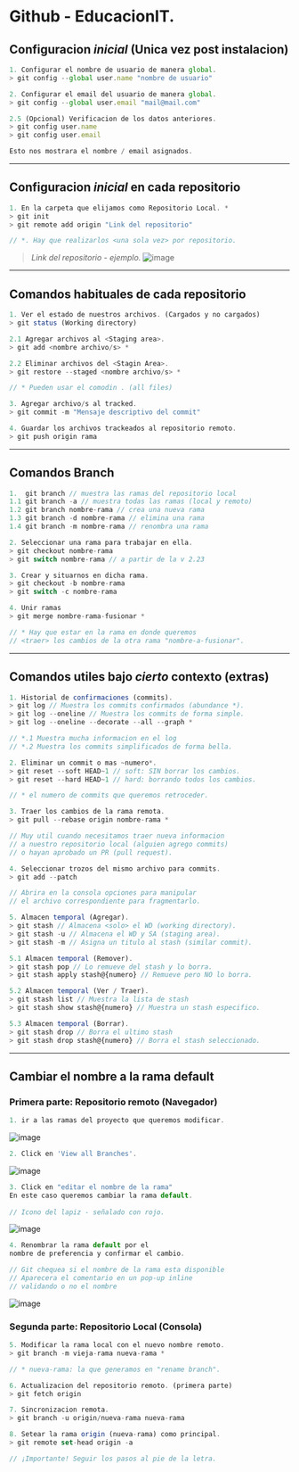 # Github - EducacionIT.

## Configuracion _inicial_ (__Unica vez__ post instalacion)

``` js
1. Configurar el nombre de usuario de manera global.
> git config --global user.name "nombre de usuario"

2. Configurar el email del usuario de manera global.
> git config --global user.email "mail@mail.com"

2.5 (Opcional) Verificacion de los datos anteriores.
> git config user.name 
> git config user.email

Esto nos mostrara el nombre / email asignados.
```
<hr>

## Configuracion _inicial_ en __cada repositorio__
``` js
1. En la carpeta que elijamos como Repositorio Local. *
> git init
> git remote add origin "Link del repositorio"

// *. Hay que realizarlos <una sola vez> por repositorio.
``` 

>_Link del repositorio - ejemplo._
![image](https://user-images.githubusercontent.com/120741890/213313015-c35d5f9f-74e9-4902-bad4-7d86ecedf53e.png)

<hr>

## Comandos __habituales__ de cada repositorio
``` js
1. Ver el estado de nuestros archivos. (Cargados y no cargados)
> git status (Working directory)

2.1 Agregar archivos al <Staging area>.
> git add <nombre archivo/s> *

2.2 Eliminar archivos del <Stagin Area>.
> git restore --staged <nombre archivo/s> *

// * Pueden usar el comodin . (all files)

3. Agregar archivo/s al tracked.
> git commit -m "Mensaje descriptivo del commit"

4. Guardar los archivos trackeados al repositorio remoto.
> git push origin rama
``` 
---
## Comandos __Branch__

``` js
1.  git branch // muestra las ramas del repositorio local 
1.1 git branch -a // muestra todas las ramas (local y remoto)
1.2 git branch nombre-rama // crea una nueva rama
1.3 git branch -d nombre-rama // elimina una rama
1.4 git branch -m nombre-rama // renombra una rama

2. Seleccionar una rama para trabajar en ella.
> git checkout nombre-rama
> git switch nombre-rama // a partir de la v 2.23

3. Crear y situarnos en dicha rama.
> git checkout -b nombre-rama
> git switch -c nombre-rama

4. Unir ramas
> git merge nombre-rama-fusionar *

// * Hay que estar en la rama en donde queremos
// <traer> los cambios de la otra rama "nombre-a-fusionar".
```
---
## Comandos utiles bajo _cierto_ __contexto__ (extras)
``` ts
1. Historial de confirmaciones (commits).
> git log // Muestra los commits confirmados (abundance *).
> git log --oneline // Muestra los commits de forma simple.
> git log --oneline --decorate --all --graph *

// *.1 Muestra mucha informacion en el log
// *.2 Muestra los commits simplificados de forma bella.

2. Eliminar un commit o mas ~numero*.
> git reset --soft HEAD~1 // soft: SIN borrar los cambios.
> git reset --hard HEAD~1 // hard: borrando todos los cambios.

// * el numero de commits que queremos retroceder.

3. Traer los cambios de la rama remota.
> git pull --rebase origin nombre-rama *

// Muy util cuando necesitamos traer nueva informacion
// a nuestro repositorio local (alguien agrego commits)
// o hayan aprobado un PR (pull request).

4. Seleccionar trozos del mismo archivo para commits.
> git add --patch

// Abrira en la consola opciones para manipular
// el archivo correspondiente para fragmentarlo.

5. Almacen temporal (Agregar).
> git stash // Almacena <solo> el WD (working directory).
> git stash -u // Almacena el WD y SA (staging area).
> git stash -m // Asigna un titulo al stash (similar commit).

5.1 Almacen temporal (Remover).
> git stash pop // Lo remueve del stash y lo borra.
> git stash apply stash@{numero} // Remueve pero NO lo borra. 

5.2 Almacen temporal (Ver / Traer).
> git stash list // Muestra la lista de stash
> git stash show stash@{numero} // Muestra un stash especifico.

5.3 Almacen temporal (Borrar).
> git stash drop // Borra el ultimo stash
> git stash drop stash@{numero} // Borra el stash seleccionado.
```
---
## Cambiar el nombre a la rama default

### Primera parte: Repositorio remoto (Navegador)

~~~ js
1. ir a las ramas del proyecto que queremos modificar.
~~~
![image](https://user-images.githubusercontent.com/120741890/213264779-61802ccd-b6ab-4fac-8c65-0ed345185172.png)

~~~ js
2. Click en 'View all Branches'.
~~~

![image](https://user-images.githubusercontent.com/120741890/213265648-34dd2291-c5cd-4489-89c2-2a2edfd91c2b.png)

~~~ js
3. Click en "editar el nombre de la rama"
En este caso queremos cambiar la rama default.
 
// Icono del lapiz - señalado con rojo.
~~~

![image](https://user-images.githubusercontent.com/120741890/213266713-8a149401-8035-412e-8d2e-ab8a1d2a38ca.png)

~~~ js
4. Renombrar la rama default por el 
nombre de preferencia y confirmar el cambio.

// Git chequea si el nombre de la rama esta disponible
// Aparecera el comentario en un pop-up inline
// validando o no el nombre

~~~

![image](https://user-images.githubusercontent.com/120741890/213267127-b660ed0f-6b2a-4f32-b287-395a94873ac4.png)

### Segunda parte: Repositorio Local (Consola)

~~~ js
5. Modificar la rama local con el nuevo nombre remoto.
> git branch -m vieja-rama nueva-rama *

// * nueva-rama: la que generamos en "rename branch".

6. Actualizacion del repositorio remoto. (primera parte)
> git fetch origin

7. Sincronizacion remota.
> git branch -u origin/nueva-rama nueva-rama

8. Setear la rama origin (nueva-rama) como principal.
> git remote set-head origin -a

// ¡Importante! Seguir los pasos al pie de la letra.
~~~